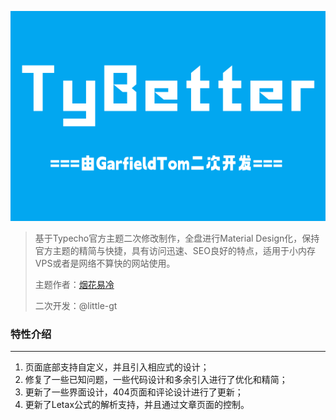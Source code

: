 ![封面](/screenshot.png)

> 基于Typecho官方主题二次修改制作，全盘进行Material Design化，保持官方主题的精简与快捷，具有访问迅速、SEO良好的特点，适用于小内存VPS或者是网络不算快的网站使用。
>
> 主题作者：[烟花易冷](https://www.zzfly.net/tybetter/)
>
> 二次开发：@little-gt

### 特性介绍

------------
1. 页面底部支持自定义，并且引入相应式的设计；
2. 修复了一些已知问题，一些代码设计和多余引入进行了优化和精简；
3. 更新了一些界面设计，404页面和评论设计进行了更新；
4. 更新了Letax公式的解析支持，并且通过文章页面的控制。